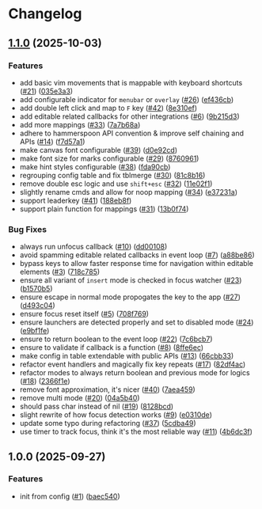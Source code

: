 # Changelog

## [1.1.0](https://github.com/y3owk1n/Vimnav.spoon/compare/v1.0.0...v1.1.0) (2025-10-03)


### Features

* add basic vim movements that is mappable with keyboard shortcuts ([#21](https://github.com/y3owk1n/Vimnav.spoon/issues/21)) ([035e3a3](https://github.com/y3owk1n/Vimnav.spoon/commit/035e3a3a30a062d55d359042ff69de5626571a6b))
* add configurable indicator for `menubar` or `overlay` ([#26](https://github.com/y3owk1n/Vimnav.spoon/issues/26)) ([ef436cb](https://github.com/y3owk1n/Vimnav.spoon/commit/ef436cb3e4fc5b895dce2e8f7cd813fe348c04b0))
* add double left click and map to `F` key ([#42](https://github.com/y3owk1n/Vimnav.spoon/issues/42)) ([8e310ef](https://github.com/y3owk1n/Vimnav.spoon/commit/8e310efee766b60e5b114cf35228d4bdc5c9dfd0))
* add editable related callbacks for other integrations ([#6](https://github.com/y3owk1n/Vimnav.spoon/issues/6)) ([9b215d3](https://github.com/y3owk1n/Vimnav.spoon/commit/9b215d3555d7e094a648d85a9b51ded42862138d))
* add more mappings ([#33](https://github.com/y3owk1n/Vimnav.spoon/issues/33)) ([7a7b68a](https://github.com/y3owk1n/Vimnav.spoon/commit/7a7b68a9576672d12cb10ed3be3cff1df029ee18))
* adhere to hammerspoon API convention & improve self chaining and APIs ([#14](https://github.com/y3owk1n/Vimnav.spoon/issues/14)) ([f7d57a1](https://github.com/y3owk1n/Vimnav.spoon/commit/f7d57a1e42515af336e3d172a738884a4ca214ed))
* make canvas font configurable ([#39](https://github.com/y3owk1n/Vimnav.spoon/issues/39)) ([d0e92cd](https://github.com/y3owk1n/Vimnav.spoon/commit/d0e92cdc1dc182c7d83bd45425b03a53109c0826))
* make font size for marks configurable ([#29](https://github.com/y3owk1n/Vimnav.spoon/issues/29)) ([8760961](https://github.com/y3owk1n/Vimnav.spoon/commit/876096128a6fbf4a4e42580b9a4296de4f9edad1))
* make hint styles configurable ([#38](https://github.com/y3owk1n/Vimnav.spoon/issues/38)) ([fda90cb](https://github.com/y3owk1n/Vimnav.spoon/commit/fda90cb87be14e78f0745d7095044e22da2afcac))
* regrouping config table and fix tblmerge ([#30](https://github.com/y3owk1n/Vimnav.spoon/issues/30)) ([81c8b16](https://github.com/y3owk1n/Vimnav.spoon/commit/81c8b16cb667a9f7c2f8175153d93a82f7fec43a))
* remove double esc logic and use `shift+esc` ([#32](https://github.com/y3owk1n/Vimnav.spoon/issues/32)) ([11e02f1](https://github.com/y3owk1n/Vimnav.spoon/commit/11e02f1fb47c6726d2e56130a5e90585cb7bfd1d))
* slightly rename cmds and allow for noop mapping ([#34](https://github.com/y3owk1n/Vimnav.spoon/issues/34)) ([e37231a](https://github.com/y3owk1n/Vimnav.spoon/commit/e37231a0b598f2a2516f4e5076b4d59d1205d2ba))
* support leaderkey ([#41](https://github.com/y3owk1n/Vimnav.spoon/issues/41)) ([188eb8f](https://github.com/y3owk1n/Vimnav.spoon/commit/188eb8f89e70e7d9f278053670ea4f3c7b953e17))
* support plain function for mappings ([#31](https://github.com/y3owk1n/Vimnav.spoon/issues/31)) ([13b0f74](https://github.com/y3owk1n/Vimnav.spoon/commit/13b0f7462a598b5e4effbbad9302f967077eb923))


### Bug Fixes

* always run unfocus callback ([#10](https://github.com/y3owk1n/Vimnav.spoon/issues/10)) ([dd00108](https://github.com/y3owk1n/Vimnav.spoon/commit/dd00108cebfe3c939a50f1173814dcad6e21fd79))
* avoid spamming editable related callbacks in event loop ([#7](https://github.com/y3owk1n/Vimnav.spoon/issues/7)) ([a88be86](https://github.com/y3owk1n/Vimnav.spoon/commit/a88be86a0025ee2df029cd800ac6cf63ce70602d))
* bypass keys to allow faster response time for navigation within editable elements ([#3](https://github.com/y3owk1n/Vimnav.spoon/issues/3)) ([718c785](https://github.com/y3owk1n/Vimnav.spoon/commit/718c78556a9e166ecaaf79881b62c0afd13fdf07))
* ensure all variant of `insert` mode is checked in focus watcher ([#23](https://github.com/y3owk1n/Vimnav.spoon/issues/23)) ([b1570b5](https://github.com/y3owk1n/Vimnav.spoon/commit/b1570b5fed47fde7ca6062db216b98dcff9acb27))
* ensure escape in normal mode propogates the key to the app ([#27](https://github.com/y3owk1n/Vimnav.spoon/issues/27)) ([d493c04](https://github.com/y3owk1n/Vimnav.spoon/commit/d493c04fd0c75df962d38b2f98bd06dce1a13971))
* ensure focus reset itself ([#5](https://github.com/y3owk1n/Vimnav.spoon/issues/5)) ([708f769](https://github.com/y3owk1n/Vimnav.spoon/commit/708f7690763ed38f1c4b1a7fbec50cfff47dbf1a))
* ensure launchers are detected properly and set to disabled mode ([#24](https://github.com/y3owk1n/Vimnav.spoon/issues/24)) ([e9bf1fe](https://github.com/y3owk1n/Vimnav.spoon/commit/e9bf1fe46fc90c7731c9785000d415174edc7a81))
* ensure to return boolean to the event loop ([#22](https://github.com/y3owk1n/Vimnav.spoon/issues/22)) ([7c6bcb7](https://github.com/y3owk1n/Vimnav.spoon/commit/7c6bcb7c3c5cee9d5c9ae9b124a96aec3393f45d))
* ensure to validate if callback is a function ([#8](https://github.com/y3owk1n/Vimnav.spoon/issues/8)) ([8ffe6ec](https://github.com/y3owk1n/Vimnav.spoon/commit/8ffe6ec59dfc7127bf99eadc143ad0e15afd19bb))
* make config in table extendable with public APIs ([#13](https://github.com/y3owk1n/Vimnav.spoon/issues/13)) ([66cbb33](https://github.com/y3owk1n/Vimnav.spoon/commit/66cbb331a0c88bfb2e31db9d7bb288067b4cfb5f))
* refactor event handlers and magically fix key repeats ([#17](https://github.com/y3owk1n/Vimnav.spoon/issues/17)) ([82df4ac](https://github.com/y3owk1n/Vimnav.spoon/commit/82df4ac9ab9175f72708b7376bf39cbd3e64ef99))
* refactor modes to always return boolean and previous mode for logics ([#18](https://github.com/y3owk1n/Vimnav.spoon/issues/18)) ([2366f1e](https://github.com/y3owk1n/Vimnav.spoon/commit/2366f1e774f5744cbf300a0a44507d9f4da76838))
* remove font approximation, it's nicer ([#40](https://github.com/y3owk1n/Vimnav.spoon/issues/40)) ([7aea459](https://github.com/y3owk1n/Vimnav.spoon/commit/7aea4596971bec8b6fa09a40e07f807b15fb7a44))
* remove multi mode ([#20](https://github.com/y3owk1n/Vimnav.spoon/issues/20)) ([04a5b40](https://github.com/y3owk1n/Vimnav.spoon/commit/04a5b40ead15a7df4d89d6ded4fcfd1d32e7931d))
* should pass char instead of nil ([#19](https://github.com/y3owk1n/Vimnav.spoon/issues/19)) ([8128bcd](https://github.com/y3owk1n/Vimnav.spoon/commit/8128bcd5de350110cae951df1a7e54cff8badfda))
* slight rewrite of how focus detection works ([#9](https://github.com/y3owk1n/Vimnav.spoon/issues/9)) ([e0310de](https://github.com/y3owk1n/Vimnav.spoon/commit/e0310de945cd0a0c93f538a848eb05e6183beaae))
* update some typo during refactoring ([#37](https://github.com/y3owk1n/Vimnav.spoon/issues/37)) ([5cdba49](https://github.com/y3owk1n/Vimnav.spoon/commit/5cdba49423e7e0506d0e6f5a3ecb1ac186d5b76a))
* use timer to track focus, think it's the most reliable way ([#11](https://github.com/y3owk1n/Vimnav.spoon/issues/11)) ([4b6dc3f](https://github.com/y3owk1n/Vimnav.spoon/commit/4b6dc3ff9405702ec7ef124a2061d6328421c008))

## 1.0.0 (2025-09-27)


### Features

* init from config ([#1](https://github.com/y3owk1n/Vimnav.spoon/issues/1)) ([baec540](https://github.com/y3owk1n/Vimnav.spoon/commit/baec540e1539a50a299017774cbd7f112a60ef25))
